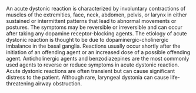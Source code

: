 An acute dystonic reaction is characterized by involuntary contractions of muscles of the extremities, face, neck, abdomen, pelvis, or larynx in either sustained or intermittent patterns that lead to abnormal movements or postures. The symptoms may be reversible or irreversible and can occur after taking any dopamine receptor-blocking agents. The etiology of acute dystonic reaction is thought to be due to dopaminergic-cholinergic imbalance in the basal ganglia. Reactions usually occur shortly after the initiation of an offending agent or an increased dose of a possible offending agent. Anticholinergic agents and benzodiazepines are the most commonly used agents to reverse or reduce symptoms in acute dystonic reaction. Acute dystonic reactions are often transient but can cause significant distress to the patient. Although rare, laryngeal dystonia can cause life-threatening airway obstruction.